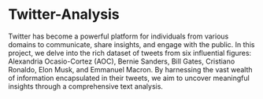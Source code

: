 # Twitter-Analysis

Twitter has become a powerful platform for individuals from various domains to communicate, share insights, and engage with the public. In this project, we delve into the rich dataset of tweets from six influential figures: Alexandria Ocasio-Cortez (AOC), Bernie Sanders, Bill Gates, Cristiano Ronaldo, Elon Musk, and Emmanuel Macron. By harnessing the vast wealth of information encapsulated in their tweets, we aim to uncover meaningful insights through a comprehensive text analysis.
